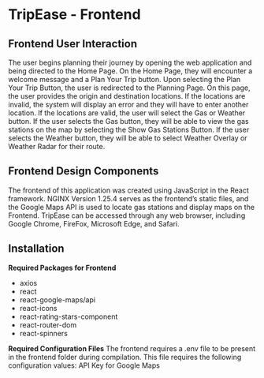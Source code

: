 # **TripEase - Frontend**

## Frontend User Interaction
The user begins planning their journey by opening the web application and being directed to the Home Page. On the Home Page, they will encounter a welcome message and a Plan Your Trip button. Upon selecting the Plan Your Trip Button, the user is redirected to the Planning Page. On this page, the user provides the origin and destination locations. If the locations are invalid, the system will display an error and they will have to enter another location. If the locations are valid, the user will select the Gas or Weather button. If the user selects the Gas button, they will be able to view the gas stations on the map by selecting the Show Gas Stations Button. If the user selects the Weather button, they will be able to select Weather Overlay or Weather Radar for their route.

## Frontend Design Components
The frontend of this application was created using JavaScript in the React framework. NGINX Version 1.25.4 serves as the frontend’s static files, and the Google Maps API is used to locate gas stations and display maps on the Frontend. TripEase can be accessed through any web browser, including Google Chrome, FireFox, Microsoft Edge, and Safari. 

## Installation
**Required Packages for Frontend**
* axios<br>
* react<br>
* react-google-maps/api<br>
* react-icons<br>
* react-rating-stars-component<br>
* react-router-dom<br>
* react-spinners<br>

**Required Configuration Files**
The frontend requires a .env file to be present in the frontend folder during compilation. This file requires the following configuration values:
API Key for Google Maps
